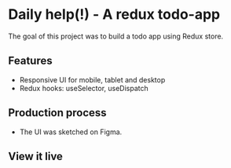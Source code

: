 # Daily help(!) - A redux todo-app

The goal of this project was to build a todo app using Redux store.

## Features

- Responsive UI for mobile, tablet and desktop
- Redux hooks: useSelector, useDispatch

## Production process

- The UI was sketched on Figma.

## View it live
